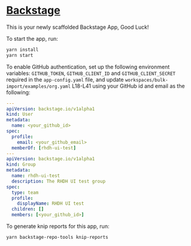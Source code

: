 # [Backstage](https://backstage.io)

This is your newly scaffolded Backstage App, Good Luck!

To start the app, run:

```sh
yarn install
yarn start
```

To enable GitHub authentication, set up the following environment variables: `GITHUB_TOKEN`, `GITHUB_CLIENT_ID` and `GITHUB_CLIENT_SECRET` required in the `app-config.yaml` file, and update `workspaces/bulk-import/examples/org.yaml` L18-L41 using your GitHub id and email as the following:

```yaml
---
apiVersion: backstage.io/v1alpha1
kind: User
metadata:
  name: <your_github_id>
spec:
  profile:
    email: <your_github_email>
  memberOf: [rhdh-ui-test]
---
apiVersion: backstage.io/v1alpha1
kind: Group
metadata:
  name: rhdh-ui-test
  description: The RHDH UI test group
spec:
  type: team
  profile:
    displayName: RHDH UI test
  children: []
  members: [<your_github_id>]
```

To generate knip reports for this app, run:

```sh
yarn backstage-repo-tools knip-reports
```
